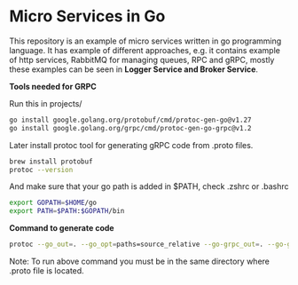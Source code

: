 # Micro Services in Go

This repository is an example of micro services written in go programming language. It has example of different approaches, e.g. it contains example of http services, RabbitMQ for managing queues, RPC and gRPC, mostly these examples can be seen in **Logger Service and Broker Service**.

**Tools needed for GRPC**

Run this in projects/
```bash
go install google.golang.org/protobuf/cmd/protoc-gen-go@v1.27
go install google.golang.org/grpc/cmd/protoc-gen-go-grpc@v1.2
```

Later install protoc tool for generating gRPC code from .proto files.
```bash  
brew install protobuf
protoc --version
```

And make sure that your go path is added in $PATH, check .zshrc or .bashrc
```bash
export GOPATH=$HOME/go
export PATH=$PATH:$GOPATH/bin
```

**Command to generate code**
```bash
protoc --go_out=. --go_opt=paths=source_relative --go-grpc_out=. --go-grpc_opt=paths=source_relative logs.proto
```
Note: To run above command you must be in the same directory where .proto file is located.
